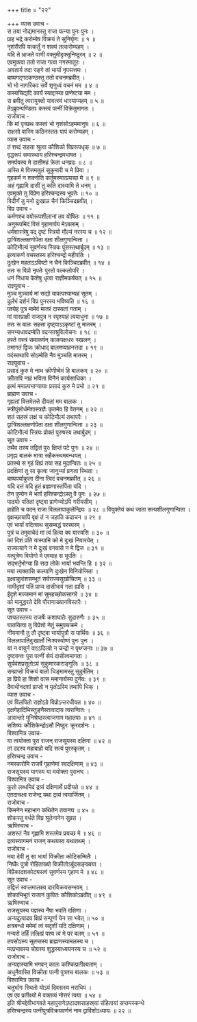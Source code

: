 +++
title = "२२"

+++
व्यास उवाच -  
स तया नोद्यमानस्तु राजा पत्न्या पुनः पुनः ।  
प्राह भद्रे करोम्येष विक्रयं ते सुनिर्घृणः ॥ १ ॥  
नृशंसैरपि यत्कर्तुं न शक्यं तत्करोम्यहम् ।  
यदि ते भ्राजते वाणी वक्तुमीदृक्सुनिष्ठुरम् ॥ २ ॥  
एवमुक्त्वा ततो राजा गत्वा नगरमातुरः ।  
अवतार्य तदा रङ्गे तां भार्यां नृपसत्तमः ।  
बाष्पगद्गदकण्ठस्तु ततो वचनमब्रवीत् ।  
भो भो नागरिकाः सर्वे शृणुध्वं वचनं मम ॥ ४ ॥  
कस्यचिद्यदि कार्यं स्याद्दास्या प्राणेष्टया मम ।  
स ब्रवीतु त्वरायुक्तो यावत्स्वं धारयाम्यहम् ॥ ५ ॥  
तेऽब्रुवन्पण्डिताः कस्त्वं पत्नीं विक्रेतुमागतः ।  
राजोवाच -  
किं मां पृच्छथ कस्त्वं भो नृशंसोऽहममानुषः ॥ ६ ॥  
राक्षसो वास्मि कठिनस्ततः पापं करोम्यहम् ।  
व्यास उवाच -  
तं शब्दं सहसा श्रुत्वा कौशिको विप्ररूपधृक् ॥ ७ ॥  
वृद्धरूपं समास्थाय हरिश्चन्द्रमभाषत ।  
समर्पयस्व मे दासीमहं क्रेता धनप्रदः ॥ ८ ॥  
अस्ति मे वित्तमतुलं सुकुमारी च मे प्रिया ।  
गृहकर्म न शक्नोति कर्तुमस्मात्प्रयच्छ मे ॥ ९ ॥  
अहं गृह्णामि दासीं तु कति दास्यामि ते धनम् ।  
एवमुक्ते तु विप्रेण हरिश्चन्द्रस्य भूपतेः ॥ १० ॥  
विदीर्णं तु मनो दुःखान्न चैनं किञ्चिदब्रवीत् ।  
विप्र उवाच -  
कर्मणश्च वयोरूपशीलानां तव योषितः ॥ ११ ॥  
अनुरूपमिदं वित्तं गृहाणार्पय मेऽबलाम् ।  
धर्मशास्त्रेषु यद्‌ दृष्टं स्त्रियो मौल्यं नरस्य च ॥ १२ ॥  
द्वात्रिंशल्लक्षणोपेता दक्षा शीलगुणान्विता ।  
कोटिमौल्यं सुवर्णस्य स्त्रियः पुंसस्तथार्बुदम् ॥ १३ ॥  
इत्याकर्ण वचस्तस्य हरिश्चन्द्रो महीपतिः ।  
दुःखेन महताऽऽविष्टो न चैनं किञ्चिदब्रवीत् ॥ १४ ॥  
ततः स विप्रो नृपतेः पुरतो वल्कलोपरि ।  
धनं निधाय केशेषु धृत्वा राज्ञीमकर्षयत् ॥ १५ ॥  
राज्ञ्युवाच -  
मुञ्च मुञ्चार्य मां सद्यो यावत्पश्याम्यहं सुतम् ।  
दुर्लभं दर्शनं विप्र पुनरस्य भविष्यति ॥ १६ ॥  
पश्येह पुत्र मामेवं मातरं दास्यतां गताम् ।  
मां मास्प्राक्षी राजपुत्र न स्पृश्याहं त्वयाधुना ॥ १७ ॥  
ततः स बालः सहसा दृष्ट्वाऽऽकृष्टां तु मातरम् ।  
समभ्यधावदम्बेति वदन्साश्रुविलोचनः ॥ १८ ॥  
हस्ते वस्त्रं समाकर्षन् काकपक्षधरः स्खलन् ।  
तमागतं द्विजः क्रोधाद्‌ बालमप्याहनत्तदा ॥ १९ ॥  
वदंस्तथापि सोऽम्बेति नैव मुञ्चति मातरम् ।  
राज्ञ्युवाच -  
प्रसादं कुरु मे नाथ क्रीणीष्वेमं हि बालकम् ॥ २० ॥  
क्रीतापि नाहं भविता विनैनं कार्यसाधिका ।  
इत्थं ममाल्पभाग्यायाः प्रसादं कुरु मे प्रभो ॥ २१ ॥  
ब्राह्मण उवाच -  
गृह्यतां वित्तमेतत्ते दीयतां मम बालकः ।  
स्त्रीपुंसोर्धर्मशास्त्रज्ञैः कृतमेव हि वेतनम् ॥ २२ ॥  
शतं सहस्रं लक्षं च कोटिमौल्यं तथापरैः ।  
द्वात्रिंशल्लक्षणोपेता दक्षा शीलगुणान्विता ॥ २३ ॥  
कोटिमौल्यं स्त्रियः प्रोक्तं पुरुषस्य तथार्बुदम् ।  
सूत उवाच -  
तथैव तस्य तद्वित्तं पुरः क्षिप्तं पटे पुनः ॥ २४ ॥  
प्रगृह्य बालकं मात्रा सहैकस्थमबन्धयत् ।  
प्रतस्थे स गृहं क्षिप्रं तया सह मुदान्वितः ॥ २५ ॥  
प्रदक्षिणां तु सा कृत्वा जानुभ्यां प्रणता स्थिता ।  
बाष्पपर्याकुला दीना त्विदं वचनमब्रवीत् ॥ २६ ॥  
यदि दत्तं यदि हुतं ब्राह्मणास्तर्पिता यदि ।  
तेन पुण्येन मे भर्ता हरिश्चन्द्रोऽस्तु वै पुनः ॥ २७ ॥  
पादयोः पतितां दृष्ट्वा प्राणेभ्योऽपि गरीयसीम् ।  
हाहेति च वदन् राजा विललापाकुलेन्द्रियः ॥ २८ ॥
वियुक्तेयं कथं जाता सत्यशीलगुणान्विता ।  
वृक्षच्छायापि वृक्षं तं न जहाति कदाचन ॥ २९ ॥  
एवं भार्यां वदित्वाथ सुसम्बद्धं परस्परम् ।  
पुत्रं च तमुवाचेदं मां त्वं हित्वा क्व यास्यसि ॥ ३० ॥  
कां दिशं प्रति यास्यामि को मे दुःखं निवारयेत् ।  
राज्यत्यागे न मे दुःखं वनवासे न मे द्विज ॥ ३१ ॥  
यत्पुत्रेण वियोगो मे एवमाह स भूपतिः ।  
सद्‌भर्तृभोग्या हि सदा लोके भार्या भवन्ति हि ॥ ३२ ॥  
मया त्यक्तासि कल्याणि दुःखेन विनियोजिता ।  
इक्ष्वाकुवंशसम्भूतं सर्वराज्यसुखोचितम् ॥ ३३ ॥  
मामीदृशां पतिं प्राप्य दासीभावं गता ह्यसि ।  
ईदृशे मज्जमानं मां सुमहच्छोकसागरे ॥ ३४ ॥  
को मामुद्धरते देवि पौराणाख्यानविस्तरैः ।  
सूत उवाच -  
पश्यतस्तस्य राजर्षेः कशाघातैः सुदारुणैः ॥ ३५ ॥  
घातयित्वा तु विप्रेशो नेतुं समुपचक्रमे ।  
नीयमानौ तु तौ दृष्ट्वा भार्यापुत्रौ स पार्थिवः ॥ ३६ ॥  
विललापातिदुःखार्तो निःश्वस्योष्णं पुनः पुनः ।  
यां न वायुर्न वाऽऽदित्यो न चन्द्रो न पृथ्ग्जनाः ॥ ३७ ॥  
दृष्टवन्तः पुरा पत्नीं सेयं दासीत्वमागता ।  
सूर्यवंशप्रसूतोऽयं सुकुमारकराङ्गुलिः ॥ ३८ ॥  
सम्प्राप्तो विक्रयं बालो धिङ्‌मामस्तु सुदुर्मतिम् ।  
हा प्रिये हा शिशो वत्स ममानार्यस्य दुर्नयः ॥ ३९ ॥  
दैवाधीनदशां प्राप्तो न मृतोऽस्मि तथापि धिक् ।  
व्यास उवाच -  
एवं विलपितो राज्ञोऽग्रे विप्रोऽन्तरधीयत ॥ ४० ॥  
वृक्षगेहादिभिस्तुङ्गैस्तावादाय त्वरान्वितः ।  
अत्रान्तरे मुनिश्रेष्ठस्त्वाजगाम महातपाः ॥ ४१ ॥  
सशिष्यः कौशिकेन्द्रोऽसौ निष्ठुरः क्रूरदर्शनः ।  
विश्वामित्र उवाच-  
या त्वयोक्ता पुरा राजन् राजसूयस्य दक्षिणा ॥ ४२ ॥  
तां ददस्व महाबाहो यदि सत्यं पुरस्कृतम् ।  
हरिश्चन्द्र उवाच -  
नमस्करोमि राजर्षे गृहाणेमां स्वदक्षिणाम् ॥ ४३ ॥  
राजसूयस्य यागस्य या मयोक्ता पुरानघ ।  
विश्वामित्र उवाच -  
कुतो लब्धमिदं द्रव्यं दक्षिणार्थे प्रदीयते ॥ ४४ ॥  
एतदाचक्ष्व राजेन्द्र यथा द्रव्यं त्वयार्जितम् ।  
राजोवाच -  
किमनेन महाभाग कथितेन तवानघ ॥ ४५ ॥  
शोकस्तु वर्धते विप्र श्रुतेनानेन सुव्रत ।  
ऋषिरुवाच -  
अशस्तं नैव गृह्णामि शस्तमेव प्रयच्छ मे ॥ ४६ ॥  
द्रव्यस्यागमनं राजन् कथयस्व यथातथम् ।  
राजोवाच -  
मया देवी तु सा भार्या विक्रीता कोटिसम्मितैः ।  
निष्कैः पुत्रो रोहिताख्यो विक्रीतोऽर्बुदसङ्ख्यया ।  
विप्रैकादशकोट्यस्त्वं सुवर्णस्य गृहाण मे ॥ ४८ ॥  
सूत उवाच -  
तद्वित्तं स्वप्लमालक्ष्य दारविक्रयसम्भवम् ।  
शोकाभिभूतं राजानं कुपितः कौशिकोऽब्रवीत् ॥ ४९ ॥  
ऋषिरुवाच -  
राजसूयस्य यज्ञस्य नैषा भवति दक्षिणा ।  
अन्यदुत्पादय क्षिप्रं सम्पूर्णा येन सा भवेत् ॥ ५० ॥  
क्षत्रबन्धो ममेमां त्वं सदृशीं यदि दक्षिणाम् ।  
मन्यसे तर्हि तत्क्षिप्रं पश्य त्वं मे परं बलम् ॥ ५१ ॥  
तपसोऽस्य सुतप्तस्य ब्राह्मणस्यामलस्य च ।  
मत्प्रभावस्य चोग्रस्य शुद्धस्याध्ययनस्य च ॥ ५२ ॥  
राजोवाच -  
अन्यद्दास्यामि भगवन् कालः कश्चित्प्रतीक्ष्यताम् ।  
अधुनैवास्ति विक्रीता पत्नी पुत्रश्च बालकः ॥ ५३ ॥  
विश्वामित्र उवाच -  
चतुर्भागः स्थितो योऽयं दिवसस्य नराधिप ।  
एष एव प्रतीक्ष्यो मे वक्तव्यं नोत्तरं त्वया ॥ ५४ ॥  
इति श्रीमद्देवीभागवते महापुराणेऽष्टादशसाहस्र्यां संहितायां सप्तमस्कन्धे  
हरिश्चन्द्रस्य पत्नीपुत्रविक्रयवर्णनं नाम द्वाविंशोऽध्यायः ॥ २२ ॥
